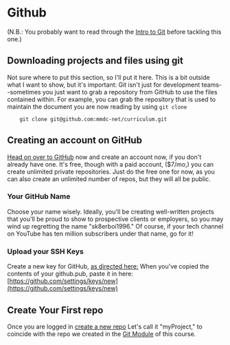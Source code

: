 # Github
(N.B.: You probably want to read through the [Intro to Git](https://github.com/mmdc-net/EverythingButTheProgramming/blob/master/git.md)
 before tackling this one.)

## Downloading projects and files using git
Not sure where to put this section, so I'll put it here.  This is a bit outside what I want to show, but it's important:
Git isn't just for development teams--sometimes you just want to grab a repository from GitHub to use the files contained within.  For example, you can grab the repository that is used to maintain the document you are now reading by using `git clone`
````
    git clone git@github.com:mmdc-net/curriculum.git
````
## Creating an account on GitHub
[Head on over to GitHub](https://github.com/) now and create an account now, if you don't already have one.  It's free, though with a paid account, ($7/mo,) you can create unlimited private repositories.  Just do the free one for now, as you can also create an unlimited number of repos, but they will all be public.
### Your GitHub Name
Choose your name wisely.  Ideally, you'll be creating well-written projects that you'll be proud to show to prospective clients or employers, so you may wind up regretting the name "sk8erboi1996."  Of course, if your tech channel on YouTube has ten million subscribers under that name, go for it!
### Upload your SSH Keys
Create a new key for GitHub, [as directed here:](https://github.com/mmdc-net/EverythingButTheProgramming/blob/master/github-ssh.md)
When you've copied the contents of your github.pub, paste it in here:
[https://github.com/settings/keys/new](https://github.com/settings/keys/new)

## Create Your First repo
Once you are logged in [create a new repo](https://github.com/new) Let's call it "myProject," to coincide with the repo we created in the [Git Module](https://github.com/mmdc-net/EverythingButTheProgramming/blob/master/git.md) of this course.
